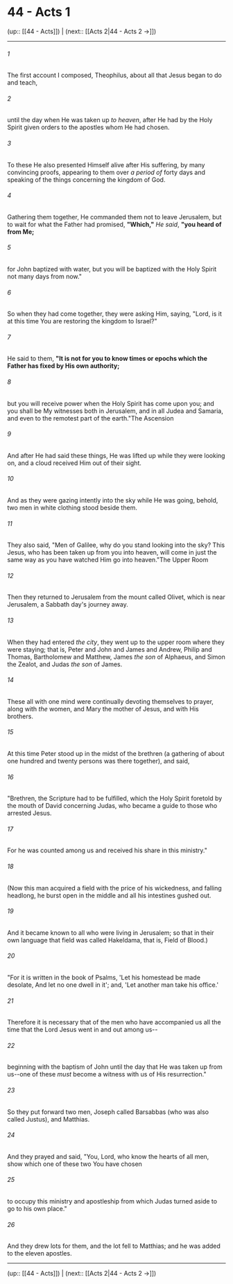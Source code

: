 # 44 - Acts 1

(up:: [[44 - Acts]]) | (next:: [[Acts 2|44 - Acts 2 →]])

***


###### 1 
The first account I composed, Theophilus, about all that Jesus began to do and teach, 

###### 2 
until the day when He was taken up _to heaven_, after He had by the Holy Spirit given orders to the apostles whom He had chosen. 

###### 3 
To these He also presented Himself alive after His suffering, by many convincing proofs, appearing to them over _a period of_ forty days and speaking of the things concerning the kingdom of God. 

###### 4 
Gathering them together, He commanded them not to leave Jerusalem, but to wait for what the Father had promised, **"Which,"** _He said_, **"you heard of from Me;** 

###### 5 
for John baptized with water, but you will be baptized with the Holy Spirit not many days from now." 

###### 6 
So when they had come together, they were asking Him, saying, "Lord, is it at this time You are restoring the kingdom to Israel?" 

###### 7 
He said to them, **"It is not for you to know times or epochs which the Father has fixed by His own authority;** 

###### 8 
but you will receive power when the Holy Spirit has come upon you; and you shall be My witnesses both in Jerusalem, and in all Judea and Samaria, and even to the remotest part of the earth."The Ascension 

###### 9 
And after He had said these things, He was lifted up while they were looking on, and a cloud received Him out of their sight. 

###### 10 
And as they were gazing intently into the sky while He was going, behold, two men in white clothing stood beside them. 

###### 11 
They also said, "Men of Galilee, why do you stand looking into the sky? This Jesus, who has been taken up from you into heaven, will come in just the same way as you have watched Him go into heaven."The Upper Room 

###### 12 
Then they returned to Jerusalem from the mount called Olivet, which is near Jerusalem, a Sabbath day's journey away. 

###### 13 
When they had entered _the city_, they went up to the upper room where they were staying; that is, Peter and John and James and Andrew, Philip and Thomas, Bartholomew and Matthew, James _the son_ of Alphaeus, and Simon the Zealot, and Judas _the_ _son_ of James. 

###### 14 
These all with one mind were continually devoting themselves to prayer, along with _the_ women, and Mary the mother of Jesus, and with His brothers. 

###### 15 
At this time Peter stood up in the midst of the brethren (a gathering of about one hundred and twenty persons was there together), and said, 

###### 16 
"Brethren, the Scripture had to be fulfilled, which the Holy Spirit foretold by the mouth of David concerning Judas, who became a guide to those who arrested Jesus. 

###### 17 
For he was counted among us and received his share in this ministry." 

###### 18 
(Now this man acquired a field with the price of his wickedness, and falling headlong, he burst open in the middle and all his intestines gushed out. 

###### 19 
And it became known to all who were living in Jerusalem; so that in their own language that field was called Hakeldama, that is, Field of Blood.) 

###### 20 
"For it is written in the book of Psalms, 'Let his homestead be made desolate, And let no one dwell in it'; and, 'Let another man take his office.' 

###### 21 
Therefore it is necessary that of the men who have accompanied us all the time that the Lord Jesus went in and out among us-- 

###### 22 
beginning with the baptism of John until the day that He was taken up from us--one of these _must_ become a witness with us of His resurrection." 

###### 23 
So they put forward two men, Joseph called Barsabbas (who was also called Justus), and Matthias. 

###### 24 
And they prayed and said, "You, Lord, who know the hearts of all men, show which one of these two You have chosen 

###### 25 
to occupy this ministry and apostleship from which Judas turned aside to go to his own place." 

###### 26 
And they drew lots for them, and the lot fell to Matthias; and he was added to the eleven apostles.

***

(up:: [[44 - Acts]]) | (next:: [[Acts 2|44 - Acts 2 →]])
